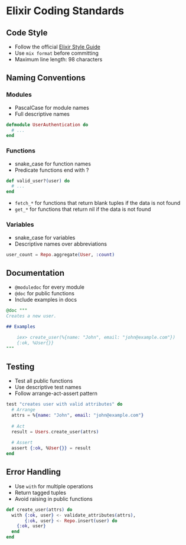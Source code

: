 # Elixir Coding Standards

## Code Style

- Follow the official [Elixir Style Guide](https://github.com/christopheradams/elixir_style_guide)
- Use `mix format` before committing
- Maximum line length: 98 characters

## Naming Conventions

### Modules
- PascalCase for module names
- Full descriptive names
```elixir
defmodule UserAuthentication do
  # ...
end
```

### Functions
- snake_case for function names
- Predicate functions end with ?
```elixir
def valid_user?(user) do
  # ...
end
```

- `fetch_*` for functions that return blank tuples if the data is not found
- `get_*` for functions that return nil if the data is not found

### Variables
- snake_case for variables
- Descriptive names over abbreviations
```elixir
user_count = Repo.aggregate(User, :count)
```

## Documentation

- `@moduledoc` for every module
- `@doc` for public functions
- Include examples in docs
```elixir
@doc """
Creates a new user.

## Examples

    iex> create_user(%{name: "John", email: "john@example.com"})
    {:ok, %User{}}
"""
```

## Testing

- Test all public functions
- Use descriptive test names
- Follow arrange-act-assert pattern
```elixir
test "creates user with valid attributes" do
  # Arrange
  attrs = %{name: "John", email: "john@example.com"}
  
  # Act
  result = Users.create_user(attrs)
  
  # Assert
  assert {:ok, %User{}} = result
end
```

## Error Handling

- Use `with` for multiple operations
- Return tagged tuples
- Avoid raising in public functions
```elixir
def create_user(attrs) do
  with {:ok, user} <- validate_attributes(attrs),
       {:ok, user} <- Repo.insert(user) do
    {:ok, user}
  end
end
```
